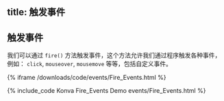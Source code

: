 title: 触发事件
---

## 触发事件

我们可以通过 `fire()` 方法触发事件，这个方法允许我们通过程序触发各种事件，例如： `click`, `mouseover`, `mousemove` 等等，包括自定义事件。

{% iframe /downloads/code/events/Fire_Events.html %}

{% include_code Konva Fire_Events Demo events/Fire_Events.html %}
